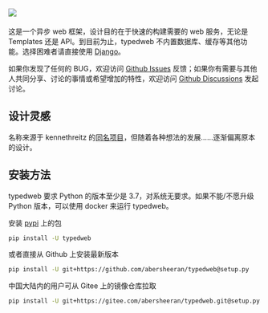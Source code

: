 # ![](./img/typedweb.png)

这是一个异步 web 框架，设计目的在于快速的构建需要的 web 服务，无论是 Templates 还是 API。到目前为止，typedweb 不内置数据库、缓存等其他功能。选择困难者请直接使用 [Django](https://www.djangoproject.com/)。

如果你发现了任何的 BUG，欢迎访问 [Github Issues](https://github.com/abersheeran/typedweb/issues) 反馈；如果你有需要与其他人共同分享、讨论的事情或希望增加的特性，欢迎访问 [Github Discussions](https://github.com/abersheeran/typedweb/discussions) 发起讨论。

## 设计灵感

名称来源于 kennethreitz 的[同名项目](https://github.com/kennethreitz-archive/typedweb)，但随着各种想法的发展……逐渐偏离原本的设计。

## 安装方法

typedweb 要求 Python 的版本至少是 3.7，对系统无要求。如果不能/不愿升级 Python 版本，可以使用 docker 来运行 typedweb。

安装 [pypi](https://pypi.org) 上的包

```bash
pip install -U typedweb
```

或者直接从 Github 上安装最新版本

```bash
pip install -U git+https://github.com/abersheeran/typedweb@setup.py
```

中国大陆内的用户可从 Gitee 上的镜像仓库拉取

```bash
pip install -U git+https://gitee.com/abersheeran/typedweb.git@setup.py
```
